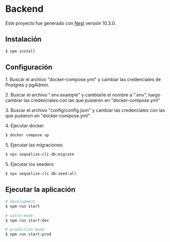 # Backend

Este proyecto fue generado con [Nest](https://github.com/nestjs/nest-cli) versión 10.3.0.

## Instalación

```bash
$ npm install
```

## Configuración

<p>
1. Buscar el archivo "docker-compose.yml" y cambiar las credenciales de Postgres y pgAdmin.
</p>

<p>
2. Buscar el archivo ".env.example" y cambiarle el nombre a ".env", luego cambiar las credenciales con las que pusieron en "docker-compose.yml"
</p>

<p>
3. Buscar el archivo "config/config.json" y cambiar las credenciales con las que pusieron en "docker-compose.yml"
</p>

<p>
4. Ejecutar docker
</p>

```bash
$ docker compose up
```

<p>
5. Ejecutar las migraciones:
</p>

```bash
$ npx sequelize-cli db:migrate
```

<p>
5. Ejecutar los seeders:
</p>

```bash
$ npx sequelize-cli db:seed:all
```

## Ejecutar la aplicación

```bash
# development
$ npm run start

# watch mode
$ npm run start:dev

# production mode
$ npm run start:prod
```

